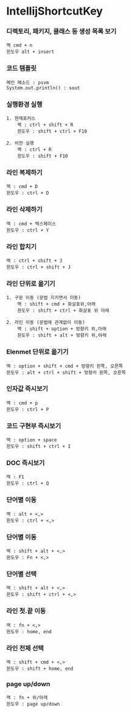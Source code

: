 # IntellijShortcutKey

### 디렉토리, 패키지, 클래스 등 생성 목록 보기
    맥 cmd + n
    윈도우 alt + insert

### 코드 템플릿
    메인 메소드 : psvm
    System.out.println() : sout

### 실행환경 실행
    1. 현재포커스
        맥 : ctrl + shift + R
        윈도우 : shift + ctrl + F10

    2. 이전 실행
        맥 : ctrl + R
        윈도우 : shift + F10

### 라인 복제하기
    맥 : cmd + D
    윈도우 : ctrl + D

### 라인 삭제하기
    맥 : cmd + 백스페이스
    윈도우 : ctrl + Y

### 라인 합치기
    맥 : ctrl + shift + J
    윈도우 : ctrl + shift + J

### 라인 단위로 옮기기
    1. 구문 이동 (문법 지키면서 이동)
        맥 : shift + cmd + 화살표위,아래
        윈도우 : shift + ctrl + 화살표 위 아래

    2. 라인 이동 (문법에 관계없이 이동)
        맥 : shift + option + 방향키 위,아래
        윈도우 : shift + alt + 방향키 위,아래

### Elenmet 단위로 옮기기
    맥 : option + shift + cmd + 방향키 왼쪽, 오른쪽
    윈도우 : alt + ctrl + shift + 방향키 왼쪽, 오른쪽

### 인자값 즉시보기
    맥 : cmd + p
    윈도우 : ctrl + P

### 코드 구현부 즉시보기 
    맥 : option + space
    윈도우 : shift + ctrl + I

### DOC 즉시보기
    맥 : F1
    윈도우 : ctrl + Q

### 단어별 이동
    맥 : alt + <,>
    윈도우 : ctrl + <,>

### 단어별 이동
    맥 : shift + alt + <,>
    윈도우 : Fn + <,>

### 단어별 선택
    맥 : shift + alt + <,>
    윈도우 : shift + ctrl + <,>

### 라인 첫.끝 이동
    맥 : fn + <,>
    윈도우 : home, end

### 라인 전체 선택
    맥 : shift + cmd + <,>
    윈도우 : shift + home, end

### page up/down
    맥 : fn + 위/아래
    윈도우 : page up/down




 

    

        

    
